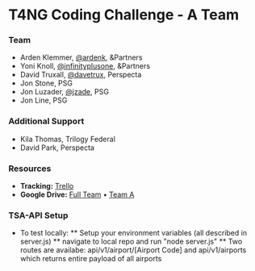 # T4NG Coding Challenge - A Team

### Team
 * Arden Klemmer, [@ardenk](https://github.com/ardenk), &Partners
 * Yoni Knoll, [@infinityplusone](https://github.com/infinityplusone), &Partners
 * David Truxall, [@davetrux](https://github.com/davetrux), Perspecta
 * Jon Stone, PSG
 * Jon Luzader, [@jzade](https://github.com/jzade), PSG
 * Jon Line, PSG

### Additional Support
 * Kila Thomas, Trilogy Federal
 * David Park, Perspecta

### Resources
 * **Tracking:** [Trello](https://trello.com/b/4l8HlRHd/t4ng-coding-challenge-team-a)
 * **Google Drive:** [Full Team](https://drive.google.com/drive/folders/1cVGc_tJ_WsjPxeRmXye-49xNhipiHFor?usp=sharing) • [Team A](https://drive.google.com/drive/folders/1V6fF3Xka_HsSyPyPs9pnezLZ9qd_Z8pj?usp=sharing)

 ### TSA-API Setup
 * To test locally:
 ** Setup your environment variables (all described in server.js)
 ** navigate to local repo  and run "node server.js"
 ** Two routes are availabe: api/v1/airport/[Airport Code] and api/v1/airports which returns entire payload of all airports